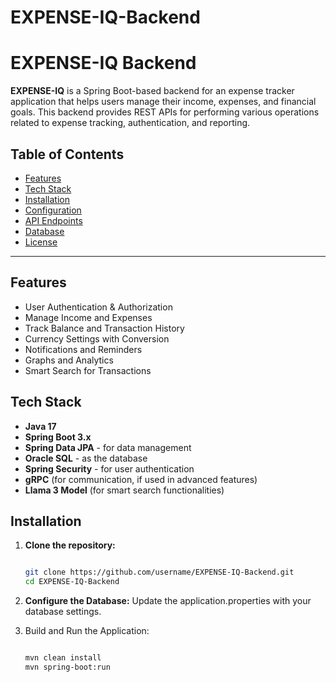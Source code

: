 # EXPENSE-IQ-Backend

# EXPENSE-IQ Backend

**EXPENSE-IQ** is a Spring Boot-based backend for an expense tracker application that helps users manage their income, expenses, and financial goals. This backend provides REST APIs for performing various operations related to expense tracking, authentication, and reporting.

## Table of Contents
- [Features](#features)
- [Tech Stack](#tech-stack)
- [Installation](#installation)
- [Configuration](#configuration)
- [API Endpoints](#api-endpoints)
- [Database](#database)
- [License](#license)

---

## Features

- User Authentication & Authorization
- Manage Income and Expenses
- Track Balance and Transaction History
- Currency Settings with Conversion
- Notifications and Reminders
- Graphs and Analytics
- Smart Search for Transactions

## Tech Stack

- **Java 17**
- **Spring Boot 3.x**
- **Spring Data JPA** - for data management
- **Oracle SQL** - as the database
- **Spring Security** - for user authentication
- **gRPC** (for communication, if used in advanced features)
- **Llama 3 Model** (for smart search functionalities)
  
## Installation

1. **Clone the repository:**
   ```bash
   
   git clone https://github.com/username/EXPENSE-IQ-Backend.git
   cd EXPENSE-IQ-Backend
   
2. **Configure the Database:** Update the application.properties with your database settings.

3. Build and Run the Application:
   ```bash
   
   mvn clean install
   mvn spring-boot:run
